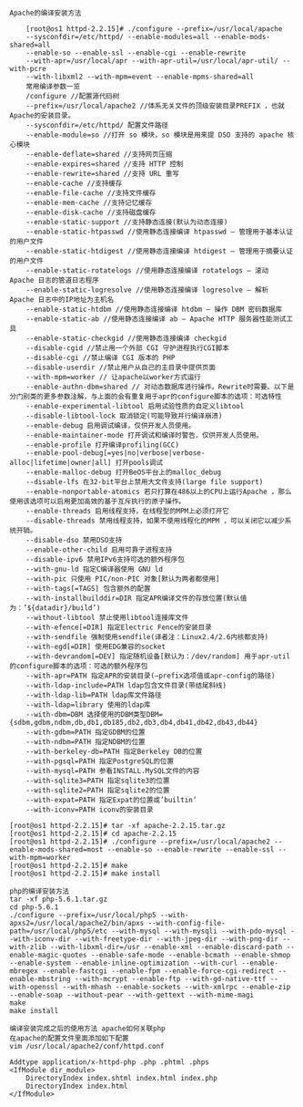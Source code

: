 	Apache的编译安装方法

```shell
	[root@os1 httpd-2.2.15]# ./configure --prefix=/usr/local/apache
	--sysconfdir=/etc/httpd/ --enable-modules=all --enable-mods-shared=all
	--enable-so --enable-ssl --enable-cgi --enable-rewrite
	--with-apr=/usr/local/apr --with-apr-util=/usr/local/apr-util/ --with-pcre
	--with-libxml2 --with-mpm=event --enable-mpms-shared=all
	常用编译参数一览
	/configure //配置源代码树
	--prefix=/usr/local/apache2 //体系无关文件的顶级安装目录PREFIX ，也就Apache的安装目录。
	--sysconfdir=/etc/httpd/ 配置文件路径
	--enable-module=so //打开 so 模块，so 模块是用来提 DSO 支持的 apache 核心模块
	--enable-deflate=shared //支持网页压缩
	--enable-expires=shared //支持 HTTP 控制
	--enable-rewrite=shared //支持 URL 重写
	--enable-cache //支持缓存
	--enable-file-cache //支持文件缓存
	--enable-mem-cache //支持记忆缓存
	--enable-disk-cache //支持磁盘缓存
	--enable-static-support //支持静态连接(默认为动态连接)
	--enable-static-htpasswd //使用静态连接编译 htpasswd – 管理用于基本认证的用户文件
	--enable-static-htdigest //使用静态连接编译 htdigest – 管理用于摘要认证的用户文件
	--enable-static-rotatelogs //使用静态连接编译 rotatelogs – 滚动 Apache 日志的管道日志程序
	--enable-static-logresolve //使用静态连接编译 logresolve – 解析 Apache 日志中的IP地址为主机名
	--enable-static-htdbm //使用静态连接编译 htdbm – 操作 DBM 密码数据库
	--enable-static-ab //使用静态连接编译 ab – Apache HTTP 服务器性能测试工具
	--enable-static-checkgid //使用静态连接编译 checkgid
	--disable-cgid //禁止用一个外部 CGI 守护进程执行CGI脚本
	--disable-cgi //禁止编译 CGI 版本的 PHP
	--disable-userdir //禁止用户从自己的主目录中提供页面
	--with-mpm=worker // 让apache以worker方式运行
	--enable-authn-dbm=shared // 对动态数据库进行操作。Rewrite时需要。以下是分门别类的更多参数注解，与上面的会有重复用于apr的configure脚本的选项：可选特性
	--enable-experimental-libtool 启用试验性质的自定义libtool
	--disable-libtool-lock 取消锁定(可能导致并行编译崩溃)
	--enable-debug 启用调试编译，仅供开发人员使用。
	--enable-maintainer-mode 打开调试和编译时警告，仅供开发人员使用。
	--enable-profile 打开编译profiling(GCC)
	--enable-pool-debug[=yes|no|verbose|verbose-alloc|lifetime|owner|all] 打开pools调试
	--enable-malloc-debug 打开BeOS平台上的malloc_debug
	--disable-lfs 在32-bit平台上禁用大文件支持(large file support)
	--enable-nonportable-atomics 若只打算在486以上的CPU上运行Apache ，那么使用该选项可以启用更加高效的基于互斥执行的原子操作。
	--enable-threads 启用线程支持，在线程型的MPM上必须打开它
	--disable-threads 禁用线程支持，如果不使用线程化的MPM ，可以关闭它以减少系统开销。
	--disable-dso 禁用DSO支持
	--enable-other-child 启用可靠子进程支持
	--disable-ipv6 禁用IPv6支持可选的额外程序包
	--with-gnu-ld 指定C编译器使用 GNU ld
	--with-pic 只使用 PIC/non-PIC 对象[默认为两者都使用]
	--with-tags[=TAGS] 包含额外的配置
	--with-installbuilddir=DIR 指定APR编译文件的存放位置(默认值为：’${datadir}/build’)
	--without-libtool 禁止使用libtool连接库文件
	--with-efence[=DIR] 指定Electric Fence的安装目录
	--with-sendfile 强制使用sendfile(译者注：Linux2.4/2.6内核都支持)
	--with-egd[=DIR] 使用EDG兼容的socket
	--with-devrandom[=DEV] 指定随机设备[默认为：/dev/random] 用于apr-util的configure脚本的选项：可选的额外程序包
	--with-apr=PATH 指定APR的安装目录(–prefix选项值或apr-config的路径)
	--with-ldap-include=PATH ldap包含文件目录(带结尾斜线)
	--with-ldap-lib=PATH ldap库文件路径
	--with-ldap=library 使用的ldap库
	--with-dbm=DBM 选择使用的DBM类型DBM={sdbm,gdbm,ndbm,db,db1,db185,db2,db3,db4,db41,db42,db43,db44}
	--with-gdbm=PATH 指定GDBM的位置
	--with-ndbm=PATH 指定NDBM的位置
	--with-berkeley-db=PATH 指定Berkeley DB的位置
	--with-pgsql=PATH 指定PostgreSQL的位置
	--with-mysql=PATH 参看INSTALL.MySQL文件的内容
	--with-sqlite3=PATH 指定sqlite3的位置
	--with-sqlite2=PATH 指定sqlite2的位置
	--with-expat=PATH 指定Expat的位置或’builtin’
	--with-iconv=PATH iconv的安装目录
```

```shell
[root@os1 httpd-2.2.15]# tar -xf apache-2.2.15.tar.gz
[root@os1 httpd-2.2.15]# cd apache-2.2.15
[root@os1 httpd-2.2.15]# ./configure --prefix=/usr/local/apache2 --enable-mods-shared=most --enable-so --enable-rewrite --enable-ssl --with-mpm=worker
[root@os1 httpd-2.2.15]# make
[root@os1 httpd-2.2.15]# make install 
```

	php的编译安装方法
	tar -xf php-5.6.1.tar.gz
	cd php-5.6.1
	./configure --prefix=/usr/local/php5 --with-apxs2=/usr/local/apache2/bin/apxs --with-config-file-path=/usr/local/php5/etc --with-mysql --with-mysqli --with-pdo-mysql --with-iconv-dir --with-freetype-dir --with-jpeg-dir --with-png-dir --with-zlib --with-libxml-dir=/usr --enable-xml --enable-discard-path --enable-magic-quotes --enable-safe-mode --enable-bcmath --enable-shmop --enable-system --enable-inline-optimization --with-curl --enable-mbregex --enable-fastcgi --enable-fpm --enable-force-cgi-redirect --enable-mbstring --with-mcrypt --enable-ftp --with-gd-native-ttf --with-openssl --with-mhash --enable-sockets --with-xmlrpc --enable-zip --enable-soap --without-pear --with-gettext --with-mime-magi
	make
	make install 

	编译安装完成之后的使用方法 apache如何关联php
	在apache的配置文件里面添加如下配置
	vim /usr/local/apache2/conf/httpd.conf

	Addtype application/x-httpd-php .php .phtml .phps
	<IfModule dir_module>
	    DirectoryIndex index.shtml index.html index.php
	    DirectoryIndex index.html
	</IfModule>

